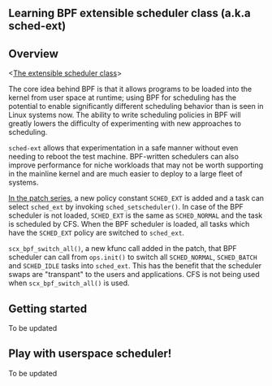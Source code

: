 Learning BPF extensible scheduler class (a.k.a sched-ext)
---

## Overview
<[The extensible scheduler class](https://lwn.net/Articles/922405/)>

The core idea behind BPF is that it allows programs to be loaded into the kernel from user space at runtime; using BPF for scheduling has the potential to enable significantly different scheduling behavior than is seen in Linux systems now. The ability to write scheduling policies in BPF will greatly lowers the difficulty of experimenting with new approaches to scheduling. 

`sched-ext` allows that experimentation in a safe manner without even needing to reboot the test machine. BPF-written schedulers can also improve performance for niche workloads that may not be worth supporting  in the mainline kernel and are much easier to deploy to a large fleet of systems.

[In the patch series](https://lore.kernel.org/all/20221130082313.3241517-1-tj@kernel.org/T/#u), a new policy constant `SCHED_EXT` is added and a task can select `sched_ext` by invoking `sched_setscheduler()`. In case of the BPF scheduler is not loaded, `SCHED_EXT` is the same as `SCHED_NORMAL` and the task is scheduled by CFS. When the BPF scheduler is loaded, all tasks which have the `SCHED_EXT` policy are switched to `sched_ext`.

`scx_bpf_switch_all()`, a new kfunc call added in the patch, that BPF scheduler can call from `ops.init()` to switch all `SCHED_NORMAL`, `SCHED_BATCH` and `SCHED_IDLE` tasks into `sched_ext`. This has the benefit that the scheduler swaps are "transpant" to the users and applications. CFS is not being used when `scx_bpf_switch_all()` is used.

## Getting started
To be updated

## Play with userspace scheduler!
To be updated
